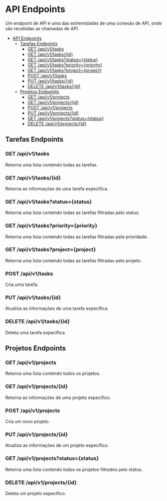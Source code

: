 # API Endpoints

Um endpoint de API é uma das extremidades de uma conexão de API, onde são recebidas as chamadas de API.

<!-- TOC -->
* [API Endpoints](#api-endpoints)
  * [Tarefas Endpoints](#tarefas-endpoints)
    * [GET /api/v1/tasks](#get-apiv1tasks)
    * [GET /api/v1/tasks/{id}](#get-apiv1tasksid)
    * [GET /api/v1/tasks?status={status}](#get-apiv1tasksstatusstatus)
    * [GET /api/v1/tasks?priority={priority}](#get-apiv1tasksprioritypriority)
    * [GET /api/v1/tasks?project={project}](#get-apiv1tasksprojectproject)
    * [POST /api/v1/tasks](#post-apiv1tasks)
    * [PUT /api/v1/tasks/{id}](#put-apiv1tasksid)
    * [DELETE /api/v1/tasks/{id}](#delete-apiv1tasksid)
  * [Projetos Endpoints](#projetos-endpoints)
    * [GET /api/v1/projects](#get-apiv1projects)
    * [GET /api/v1/projects/{id}](#get-apiv1projectsid)
    * [POST /api/v1/projects](#post-apiv1projects)
    * [PUT /api/v1/projects/{id}](#put-apiv1projectsid)
    * [GET /api/v1/projects?status={status}](#get-apiv1projectsstatusstatus)
    * [DELETE /api/v1/projects/{id}](#delete-apiv1projectsid)
<!-- TOC -->

## Tarefas Endpoints

### GET /api/v1/tasks

Retorna uma lista contendo todas as tarefas.

### GET /api/v1/tasks/{id}

Retorna as informações de uma tarefa específica.

### GET /api/v1/tasks?status={status}

Retorna uma lista contendo todas as tarefas filtradas pelo status.

### GET /api/v1/tasks?priority={priority}

Retorna uma lista contendo todas as tarefas filtradas pela prioridade.

### GET /api/v1/tasks?project={project}

Retorna uma lista contendo todas as tarefas filtradas pelo projeto.

### POST /api/v1/tasks

Cria uma tarefa.

### PUT /api/v1/tasks/{id}

Atualiza as informações de uma tarefa específica.

### DELETE /api/v1/tasks/{id}

Deleta uma tarefa específica.

## Projetos Endpoints

### GET /api/v1/projects

Retorna uma lista contendo todos os projetos.

### GET /api/v1/projects/{id}

Retorna as informações de uma projeto específico.

### POST /api/v1/projects

Cria um novo projeto.

### PUT /api/v1/projects/{id}

Atualiza as informações de um projeto específico.

### GET /api/v1/projects?status={status}

Retorna uma lista contendo todos os projetos filtrados pelo status.

### DELETE /api/v1/projects/{id}

Deleta um projeto específico.

